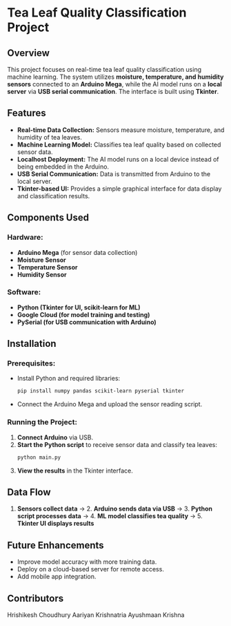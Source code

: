 # Tea Leaf Quality Classification Project

## Overview
This project focuses on real-time tea leaf quality classification using machine learning. The system utilizes **moisture, temperature, and humidity sensors** connected to an **Arduino Mega**, while the AI model runs on a **local server** via **USB serial communication**. The interface is built using **Tkinter**.

## Features
- **Real-time Data Collection:** Sensors measure moisture, temperature, and humidity of tea leaves.
- **Machine Learning Model:** Classifies tea leaf quality based on collected sensor data.
- **Localhost Deployment:** The AI model runs on a local device instead of being embedded in the Arduino.
- **USB Serial Communication:** Data is transmitted from Arduino to the local server.
- **Tkinter-based UI:** Provides a simple graphical interface for data display and classification results.

## Components Used
### Hardware:
- **Arduino Mega** (for sensor data collection)
- **Moisture Sensor**
- **Temperature Sensor**
- **Humidity Sensor**

### Software:
- **Python (Tkinter for UI, scikit-learn for ML)**
- **Google Cloud (for model training and testing)**
- **PySerial (for USB communication with Arduino)**

## Installation
### Prerequisites:
- Install Python and required libraries:
  ```sh
  pip install numpy pandas scikit-learn pyserial tkinter
  ```
- Connect the Arduino Mega and upload the sensor reading script.

### Running the Project:
1. **Connect Arduino** via USB.
2. **Start the Python script** to receive sensor data and classify tea leaves:
   ```sh
   python main.py
   ```
3. **View the results** in the Tkinter interface.

## Data Flow
1. **Sensors collect data** → 2. **Arduino sends data via USB** → 3. **Python script processes data** → 4. **ML model classifies tea quality** → 5. **Tkinter UI displays results**

## Future Enhancements
- Improve model accuracy with more training data.
- Deploy on a cloud-based server for remote access.
- Add mobile app integration.

## Contributors
Hrishikesh Choudhury
Aariyan Krishnatria
Ayushmaan Krishna


